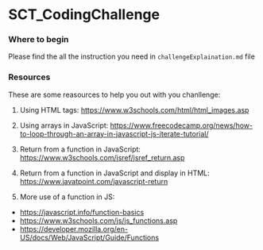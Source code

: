 # SCT_CodingChallenge

### Where to begin

Please find the all the instruction you need in `challengeExplaination.md` file

### Resources

These are some reasources to help you out with you chanllenge:

1. Using HTML tags: https://www.w3schools.com/html/html_images.asp
2. Using arrays in JavaScript: https://www.freecodecamp.org/news/how-to-loop-through-an-array-in-javascript-js-iterate-tutorial/

3. Return from a function in JavaScript: https://www.w3schools.com/jsref/jsref_return.asp
4. Return from a function in JavaScript and display in HTML: https://www.javatpoint.com/javascript-return

5. More use of a function in JS:

- https://javascript.info/function-basics
- https://www.w3schools.com/js/js_functions.asp
- https://developer.mozilla.org/en-US/docs/Web/JavaScript/Guide/Functions
